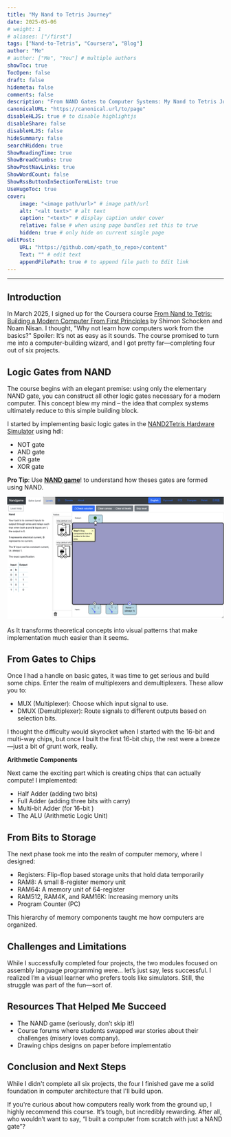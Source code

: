 ```yaml
---
title: "My Nand to Tetris Journey"
date: 2025-05-06
# weight: 1
# aliases: ["/first"]
tags: ["Nand-to-Tetris", "Coursera", "Blog"]
author: "Me"
# author: ["Me", "You"] # multiple authors
showToc: true
TocOpen: false
draft: false
hidemeta: false
comments: false
description: "From NAND Gates to Computer Systems: My Nand to Tetris Journey."
canonicalURL: "https://canonical.url/to/page"
disableHLJS: true # to disable highlightjs
disableShare: false
disableHLJS: false
hideSummary: false
searchHidden: true
ShowReadingTime: true
ShowBreadCrumbs: true
ShowPostNavLinks: true
ShowWordCount: false
ShowRssButtonInSectionTermList: true
UseHugoToc: true
cover:
    image: "<image path/url>" # image path/url
    alt: "<alt text>" # alt text
    caption: "<text>" # display caption under cover
    relative: false # when using page bundles set this to true
    hidden: true # only hide on current single page
editPost:
    URL: "https://github.com/<path_to_repo>/content"
    Text: "" # edit text
    appendFilePath: true # to append file path to Edit link
---
```


---
## Introduction

In March 2025, I signed up for the Coursera course <a href="https://www.coursera.org/learn/build-a-computer" target="_blank">From Nand to Tetris: Building a Modern Computer From First Principles</a> by Shimon Schocken and Noam Nisan. I thought, "Why not learn how computers work from the basics?" Spoiler: It’s not as easy as it sounds. The course promised to turn me into a computer-building wizard, and I got pretty far—completing four out of six projects. 

## Logic Gates from NAND

The course begins with an elegant premise: using only the elementary NAND gate, you can construct all other logic gates necessary for a modern computer. This concept blew my mind – the idea that complex systems ultimately reduce to this simple building block.

I started by implementing basic logic gates in the <a href = "https://nand2tetris.github.io/web-ide/chip/" target = "_blank">NAND2Tetris Hardware Simulator</a> using hdl:

- NOT gate
- AND gate
- OR gate
- XOR gate

**Pro Tip**: Use <a href = "https://www.nandgame.com/" target = "_blank">**NAND game**</a>! to understand how theses gates are formed using NAND. 

 ![NAND Game](image.png)

As It transforms theoretical concepts into visual patterns that make implementation much easier than it seems.

## From Gates to Chips
Once I had a handle on basic gates, it was time to get serious and build some chips. Enter the realm of multiplexers and demultiplexers. These allow you to:

- MUX (Multiplexer): Choose which input signal to use.
- DMUX (Demultiplexer): Route signals to different outputs based on selection bits.

I thought the difficulty would skyrocket when I started with the 16-bit and multi-way chips, but once I built the first 16-bit chip, the rest were a breeze—just a bit of grunt work, really.

**Arithmetic Components**

Next came the exciting part which is creating chips that can actually compute! I implemented:

- Half Adder (adding two bits)
- Full Adder (adding three bits with carry)
- Multi-bit Adder (for 16-bit )
- The ALU (Arithmetic Logic Unit) 

## From Bits to Storage

The next phase took me into the realm of computer memory, where I designed:
- Registers: Flip-flop based storage units that hold data temporarily
- RAM8: A small 8-register memory unit
- RAM64: A memory unit of 64-register
- RAM512, RAM4K, and RAM16K: Increasing memory units
- Program Counter (PC)

This hierarchy of memory components taught me how computers are organized. 

## Challenges and Limitations

While I successfully completed four projects, the two modules focused on assembly language programming were... let’s just say, less successful. I realized I’m a visual learner who prefers tools like simulators. Still, the struggle was part of the fun—sort of.

## Resources That Helped Me Succeed
- The  NAND game (seriously, don’t skip it!)
- Course forums where students swapped war stories about their challenges (misery loves company).
- Drawing chips designs on paper before implementatio

## Conclusion and Next Steps

While I didn't complete all six projects, the four I finished gave me a solid foundation in computer architecture that I'll build upon. 

If you're curious about how computers really work from the ground up, I highly recommend this course. It’s tough, but incredibly rewarding. After all, who wouldn’t want to say, “I built a computer from scratch with just a NAND gate”?






